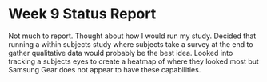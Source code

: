 # Week 9 Status Report

Not much to report.
Thought about how I would run my study.
Decided that running a within subjects study where subjects take a survey at the end to gather qualitative data would probably be the best idea.
Looked into tracking a subjects eyes to create a heatmap of where they looked most but Samsung Gear does not appear to have these capabilities.
